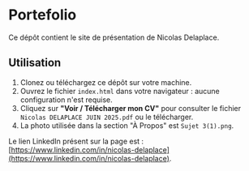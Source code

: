 # Portefolio

Ce dépôt contient le site de présentation de Nicolas Delaplace.

## Utilisation

1. Clonez ou téléchargez ce dépôt sur votre machine.
2. Ouvrez le fichier `index.html` dans votre navigateur : aucune configuration n'est requise.
3. Cliquez sur **"Voir / Télécharger mon CV"** pour consulter le fichier `Nicolas DELAPLACE JUIN 2025.pdf` ou le télécharger.
4. La photo utilisée dans la section "À Propos" est `Sujet 3(1).png`.

Le lien LinkedIn présent sur la page est : [https://www.linkedin.com/in/nicolas-delaplace](https://www.linkedin.com/in/nicolas-delaplace).
